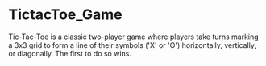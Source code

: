 # TictacToe_Game
Tic-Tac-Toe is a classic two-player game where players take turns marking a 3x3 grid to form a line of their symbols ('X' or 'O') horizontally, vertically, or diagonally. The first to do so wins.
